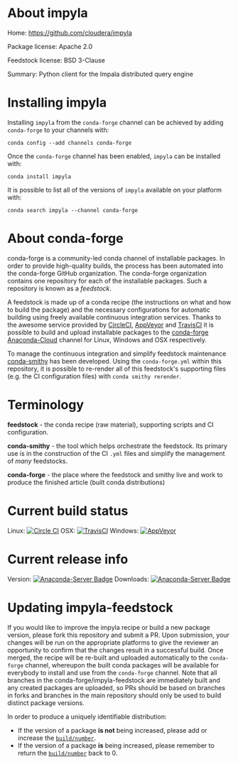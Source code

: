 About impyla
============

Home: https://github.com/cloudera/impyla

Package license: Apache 2.0

Feedstock license: BSD 3-Clause

Summary: Python client for the Impala distributed query engine



Installing impyla
=================

Installing `impyla` from the `conda-forge` channel can be achieved by adding `conda-forge` to your channels with:

```
conda config --add channels conda-forge
```

Once the `conda-forge` channel has been enabled, `impyla` can be installed with:

```
conda install impyla
```

It is possible to list all of the versions of `impyla` available on your platform with:

```
conda search impyla --channel conda-forge
```


About conda-forge
=================

conda-forge is a community-led conda channel of installable packages.
In order to provide high-quality builds, the process has been automated into the
conda-forge GitHub organization. The conda-forge organization contains one repository
for each of the installable packages. Such a repository is known as a *feedstock*.

A feedstock is made up of a conda recipe (the instructions on what and how to build
the package) and the necessary configurations for automatic building using freely
available continuous integration services. Thanks to the awesome service provided by
[CircleCI](https://circleci.com/), [AppVeyor](http://www.appveyor.com/)
and [TravisCI](https://travis-ci.org/) it is possible to build and upload installable
packages to the [conda-forge](https://anaconda.org/conda-forge)
[Anaconda-Cloud](http://docs.anaconda.org/) channel for Linux, Windows and OSX respectively.

To manage the continuous integration and simplify feedstock maintenance
[conda-smithy](http://github.com/conda-forge/conda-smithy) has been developed.
Using the ``conda-forge.yml`` within this repository, it is possible to re-render all of
this feedstock's supporting files (e.g. the CI configuration files) with ``conda smithy rerender``.


Terminology
===========

**feedstock** - the conda recipe (raw material), supporting scripts and CI configuration.

**conda-smithy** - the tool which helps orchestrate the feedstock.
                   Its primary use is in the construction of the CI ``.yml`` files
                   and simplify the management of *many* feedstocks.

**conda-forge** - the place where the feedstock and smithy live and work to
                  produce the finished article (built conda distributions)

Current build status
====================

Linux: [![Circle CI](https://circleci.com/gh/conda-forge/impyla-feedstock.svg?style=shield)](https://circleci.com/gh/conda-forge/impyla-feedstock)
OSX: [![TravisCI](https://travis-ci.org/conda-forge/impyla-feedstock.svg?branch=master)](https://travis-ci.org/conda-forge/impyla-feedstock)
Windows: [![AppVeyor](https://ci.appveyor.com/api/projects/status/github/conda-forge/impyla-feedstock?svg=True)](https://ci.appveyor.com/project/conda-forge/impyla-feedstock/branch/master)

Current release info
====================
Version: [![Anaconda-Server Badge](https://anaconda.org/conda-forge/impyla/badges/version.svg)](https://anaconda.org/conda-forge/impyla)
Downloads: [![Anaconda-Server Badge](https://anaconda.org/conda-forge/impyla/badges/downloads.svg)](https://anaconda.org/conda-forge/impyla)


Updating impyla-feedstock
=========================

If you would like to improve the impyla recipe or build a new
package version, please fork this repository and submit a PR. Upon submission,
your changes will be run on the appropriate platforms to give the reviewer an
opportunity to confirm that the changes result in a successful build. Once
merged, the recipe will be re-built and uploaded automatically to the
`conda-forge` channel, whereupon the built conda packages will be available for
everybody to install and use from the `conda-forge` channel.
Note that all branches in the conda-forge/impyla-feedstock are
immediately built and any created packages are uploaded, so PRs should be based
on branches in forks and branches in the main repository should only be used to
build distinct package versions.

In order to produce a uniquely identifiable distribution:
 * If the version of a package **is not** being increased, please add or increase
   the [``build/number``](http://conda.pydata.org/docs/building/meta-yaml.html#build-number-and-string).
 * If the version of a package **is** being increased, please remember to return
   the [``build/number``](http://conda.pydata.org/docs/building/meta-yaml.html#build-number-and-string)
   back to 0.
